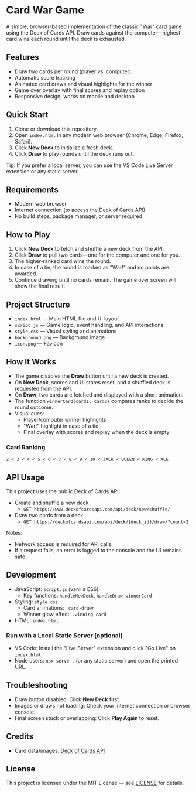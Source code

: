 # Card War Game

A simple, browser-based implementation of the classic "War" card game using the Deck of Cards API. Draw cards against the computer—highest card wins each round until the deck is exhausted.

## Features

- Draw two cards per round (player vs. computer)
- Automatic score tracking
- Animated card draws and visual highlights for the winner
- Game over overlay with final scores and replay option
- Responsive design; works on mobile and desktop

## Quick Start

1. Clone or download this repository.
2. Open `index.html` in any modern web browser (Chrome, Edge, Firefox, Safari).
3. Click **New Deck** to initialize a fresh deck.
4. Click **Draw** to play rounds until the deck runs out.

Tip: If you prefer a local server, you can use the VS Code Live Server extension or any static server.

## Requirements

- Modern web browser
- Internet connection (to access the Deck of Cards API)
- No build steps, package manager, or server required

## How to Play

1. Click **New Deck** to fetch and shuffle a new deck from the API.
2. Click **Draw** to pull two cards—one for the computer and one for you.
3. The higher-ranked card wins the round.
4. In case of a tie, the round is marked as "War!" and no points are awarded.
5. Continue drawing until no cards remain. The game over screen will show the final result.

## Project Structure

- `index.html` — Main HTML file and UI layout
- `script.js` — Game logic, event handling, and API interactions
- `style.css` — Visual styling and animations
- `background.png` — Background image
- `icon.png` — Favicon

## How It Works

- The game disables the **Draw** button until a new deck is created.
- On **New Deck**, scores and UI states reset, and a shuffled deck is requested from the API.
- On **Draw**, two cards are fetched and displayed with a short animation.
- The function `winnerCard(card1, card2)` compares ranks to decide the round outcome.
- Visual cues:
  - Player/computer winner highlights
  - "War!" highlight in case of a tie
  - Final overlay with scores and replay when the deck is empty

### Card Ranking

`2 < 3 < 4 < 5 < 6 < 7 < 8 < 9 < 10 < JACK < QUEEN < KING < ACE`

## API Usage

This project uses the public Deck of Cards API:

- Create and shuffle a new deck
  - `GET https://www.deckofcardsapi.com/api/deck/new/shuffle/`
- Draw two cards from a deck
  - `GET https://deckofcardsapi.com/api/deck/{deck_id}/draw/?count=2`

Notes:

- Network access is required for API calls.
- If a request fails, an error is logged to the console and the UI remains safe.

## Development

- JavaScript: `script.js` (vanilla ES6)
  - Key functions: `handleNewDeck`, `handleDraw`, `winnerCard`
- Styling: `style.css`
  - Card animations: `.card-drawn`
  - Winner glow effect: `.winning-card`
- HTML: `index.html`

### Run with a Local Static Server (optional)

- VS Code: Install the "Live Server" extension and click "Go Live" on `index.html`.
- Node users: `npx serve .` (or any static server) and open the printed URL.

## Troubleshooting

- Draw button disabled: Click **New Deck** first.
- Images or draws not loading: Check your internet connection or browser console.
- Final screen stuck or overlapping: Click **Play Again** to reset.

## Credits

- Card data/images: [Deck of Cards API](https://www.deckofcardsapi.com/)

## License

This project is licensed under the MIT License — see [LICENSE](https://github.com/ahz777/js-card-war/blob/main/LICENSE) for details.
